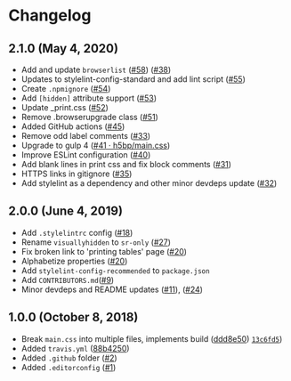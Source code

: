 # Changelog

## 2.1.0 (May 4, 2020)

- Add and update `browserlist` ([#58](https://github.com/h5bp/main.css/pull/58)) ([#38](https://github.com/h5bp/main.css/commit/1761c424b12f5628ade32bd0626ab8b1e68ffb75))
- Updates to stylelint-config-standard and add lint script ([#55](https://github.com/h5bp/main.css/pull/55))
- Create `.npmignore` ([#54](https://github.com/h5bp/main.css/pull/54))
- Add `[hidden]` attribute support  ([#53](https://github.com/h5bp/main.css/pull/53))
- Update _print.css ([#52](https://github.com/h5bp/main.css/pull/52))
- Remove .browserupgrade class ([#51](https://github.com/h5bp/main.css/pull/51))
- Added GitHub actions ([#45](https://github.com/h5bp/main.css/pull/45))
- Remove odd label comments ([#33](https://github.com/h5bp/main.css/pull/33))
- Upgrade to gulp 4 ([#41 · h5bp/main\.css](https://github.com/h5bp/main.css/pull/41))
- Improve ESLint configuration ([#40](https://github.com/h5bp/main.css/pull/40))
- Add blank lines in print css and fix block comments ([#31](https://github.com/h5bp/main.css/pull/31))
- HTTPS links in gitignore ([#35](https://github.com/h5bp/main.css/pull/35))
- Add stylelint as a dependency and other minor devdeps update ([#32](https://github.com/h5bp/main.css/pull/32))

## 2.0.0 (June 4, 2019)

- Add `.stylelintrc` config ([#18](https://github.com/h5bp/main.css/pull/18))
- Rename `visuallyhidden` to `sr-only` ([#27](https://github.com/h5bp/main.css/pull/27))
- Fix broken link to 'printing tables' page ([#20](https://github.com/h5bp/main.css/pull/20))
- Alphabetize properties ([#20](https://github.com/h5bp/main.css/pull/15))
- Add `stylelint-config-recommended` to `package.json`
- Add `CONTRIBUTORS.md`([#9](https://github.com/h5bp/main.css/pull/9))
- Minor devdeps and README updates ([#11](https://github.com/h5bp/main.css/pull/11)), ([#24](https://github.com/h5bp/main.css/pull/24))

## 1.0.0 (October 8, 2018)

- Break `main.css` into multiple files, implements build ([ddd8e50](https://github.com/h5bp/main.css/commit/ddd8e50c1b80a108a0552b359c1e717dad484d3b)) [`13c6fd5`](https://github.com/h5bp/main.css/commit/13c6fd562949e63959c1e5a30957473e0806dad4))
- Added `travis.yml` ([88b4250](https://github.com/h5bp/main.css/commit/88b42503c0f223103a090854603816f8dbd84367))
- Added `.github` folder ([#2](https://github.com/h5bp/main.css/pull/2))
- Added `.editorconfig` ([#1](https://github.com/h5bp/main.css/pull/1))
